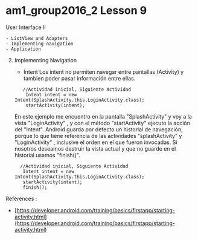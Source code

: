 # am1_group2016_2 Lesson 9

User Interface II

    - ListView and Adapters
    - Implementing navigation
    - Application
    
 2. Implementing Navigation
    - Intent
    Los intent no permiten navegar entre pantallas (Activity) y tambien poder pasar información entre ellas.
    ```
       //Actividad inicial, Siguiente Actividad
        Intent intent = new Intent(SplashActivity.this,LoginActivity.class);
        startActivity(intent);
    ```
    En este ejemplo me encuentro en la pantalla "SplashActivity" y voy a la vista "LoginActivity" , y con el método "startActivity" ejecuto la acción del "Intent". Android guarda por defecto un historial de navegación, porque lo que tiene referencia de las actividades "splashActivity" y "LoginActivity" , inclusive el orden en el que fueron invocadas. Si nosotros deseamos destruir la vista actual y que no guarde en el historial usamos "finish()".
    
     ```
       //Actividad inicial, Siguiente Actividad
        Intent intent = new Intent(SplashActivity.this,LoginActivity.class);
        startActivity(intent);
        finish();
     ```
   
References :

   - [https://developer.android.com/training/basics/firstapp/starting-activity.html](https://developer.android.com/training/basics/firstapp/starting-activity.html)
   
   
